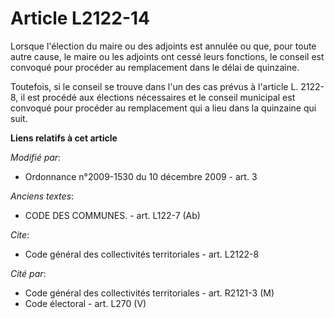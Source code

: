 # Article L2122-14

Lorsque l'élection du maire ou des adjoints est annulée ou que, pour toute autre cause, le maire ou les adjoints ont cessé
leurs fonctions, le conseil est convoqué pour procéder au remplacement dans le délai de quinzaine. 

Toutefois, si le conseil se trouve dans l'un des cas prévus à l'article L. 2122-8, il est procédé aux élections nécessaires
et le conseil municipal est convoqué pour procéder au remplacement qui a lieu dans la quinzaine qui suit.

**Liens relatifs à cet article**

_Modifié par_:

  - Ordonnance n°2009-1530 du 10 décembre 2009 - art. 3

_Anciens textes_:

  - CODE DES COMMUNES. - art. L122-7 (Ab)

_Cite_:

  - Code général des collectivités territoriales - art. L2122-8

_Cité par_:

  - Code général des collectivités territoriales - art. R2121-3 (M)
  - Code électoral - art. L270 (V)
